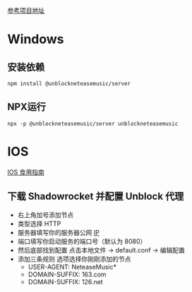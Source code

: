 [参考项目地址](https://github.com/UnblockNeteaseMusic)

# Windows

## 安装依赖
```
npm install @unblockneteasemusic/server
```
## NPX运行
```
npx -p @unblockneteasemusic/server unblockneteasemusic
```

# IOS

[IOS 食用指南](https://github.com/nondanee/UnblockNeteaseMusic/issues/65)

## 下载 Shadowrocket 并配置 Unblock 代理

- 右上角加号添加节点
- 类型选择 HTTP
- 服务器填写你的服务器公网 [IP](https://ip.cn/)
- 端口填写你启动服务的端口号（默认为 8080）
- 然后底部找到配置 点击本地文件 -> default.conf -> 编辑配置
- 添加三条规则 选项选择你刚刚添加的节点 
    - USER-AGENT: NeteaseMusic*
    - DOMAIN-SUFFIX: 163.com
    - DOMAIN-SUFFIX: 126.net
